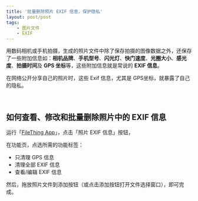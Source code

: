 ```yaml
---
title: '批量删除照片 EXIF 信息，保护隐私'
layout: post/post
tags: 
    - 图片文件
    - EXIF
---
```


用数码相机或手机拍摄，生成的照片文件中除了保存拍摄的图像数据之外，还保存了一些附加信息如：**相机品牌**、**手机型号**、**闪光灯**、**快门速度**、**光圈大小**、**感光度**、**拍摄时间**及 **GPS 坐标**等，这些附加信息就是常说的 **EXIF 信息**。  

在网络公开分享自己的照片时，这些 Exif 信息，尤其是 GPS坐标，就暴露了自己的隐私。


&nbsp;  

## 如何查看、修改和批量删除照片中的 EXIF 信息  

运行「[FileThing App](/app)」，点击「照片 EXIF 信息」按钮，

在功能页，点选所需的功能标签：

- 只清理 GPS 信息
- 清理全部 EXIF 信息
- 查看/编辑 EXIF 信息

然后，拖放照片文件到添加按钮（或点击添加按钮打开文件选择窗口），即可完成。